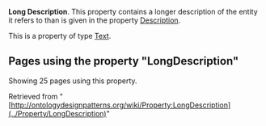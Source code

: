 __Long Description__. This property contains a longer description of the entity it refers to than is given in the property [Description](../Property/Description "Property:Description").


This is a property of type [Text](../Type/Text "Type:Text").




  


## Pages using the property "LongDescription"


Showing 25 pages using this property.



Retrieved from "[http://ontologydesignpatterns.org/wiki/Property:LongDescription](../Property/LongDescription)"
